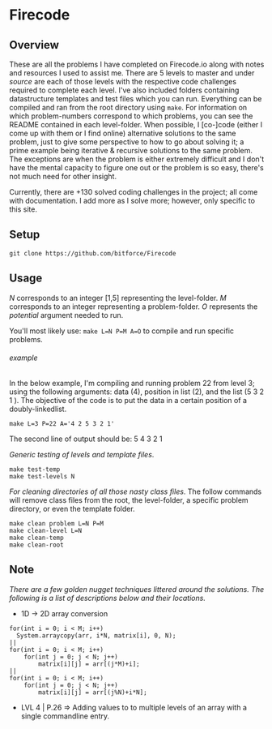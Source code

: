 # Firecode

Overview
---
These are all the problems I have completed on Firecode.io along with notes and 
resources I used to assist me. There are 5 levels to master and under _source_ 
are each of those levels with the respective code challenges required to 
complete each level. I've also included folders containing datastructure 
templates and test files which you can run. Everything can be compiled 
and ran from the root directory using `make`. For information on 
which problem-numbers correspond to which problems, you can see
the README contained in each level-folder. When possible, I 
[co-]code (either I come up with them or I find online)
alternative solutions to the same problem, just to give 
some perspective to how to go about solving it; a prime 
example being iterative & recursive solutions to the 
same problem. The exceptions are when the problem is 
either extremely difficult and I don't have the 
mental capacity to figure one out or the 
problem is so easy, there's not much 
need for other insight.

Currently, there are +130 solved coding challenges in the project; all come with 
documentation. I add more as I solve more; however, only specific to this site.

Setup
---
`git clone https://github.com/bitforce/Firecode`

Usage
---
_N_ corresponds to an integer [1,5] representing the level-folder.
_M_ corresponds to an integer representing a problem-folder.
_O_ represents the _potential_ argument needed to run.

You'll most likely use: `make L=N P=M A=O` to compile and run 
specific problems.

###### example
In the below example, I'm compiling and running problem 22 from level 3; using the 
following arguments: data (4), position in list (2), and the list (5 3 2 1 ). 
The objective of the code is to put the data in a certain position of a 
doubly-linkedlist. 

`make L=3 P=22 A='4 2 5 3 2 1'`

The second line of output should be: 5 4 3 2 1

_Generic testing of levels and template files_.
```
make test-temp
make test-levels N
```

_For cleaning directories of all those nasty class files_.
The follow commands will remove class files from the root, the level-folder, a 
specific problem directory, or even the template folder.
```
make clean problem L=N P=M
make clean-level L=N
make clean-temp
make clean-root
```

Note
---
_There are a few golden nugget techniques littered around the solutions. The following
is a list of descriptions below and their locations._

- 1D -> 2D array conversion
```
for(int i = 0; i < M; i++)
  System.arraycopy(arr, i*N, matrix[i], 0, N);
||
for(int i = 0; i < M; i++)
    for(int j = 0; j < N; j++)
        matrix[i][j] = arr[(j*M)+i];
||
for(int i = 0; i < M; i++)
    for(int j = 0; j < N; j++)
        matrix[i][j] = arr[(j%N)+i*N];
```
- LVL 4 | P.26 => Adding values to to multiple levels of an array with a single commandline entry.
